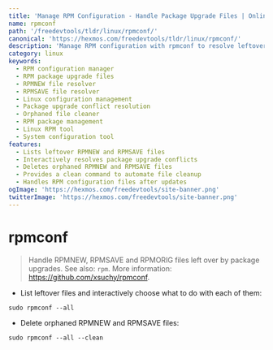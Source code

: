 ```yaml
---
title: 'Manage RPM Configuration - Handle Package Upgrade Files | Online Free DevTools by Hexmos'
name: rpmconf
path: '/freedevtools/tldr/linux/rpmconf/'
canonical: 'https://hexmos.com/freedevtools/tldr/linux/rpmconf/'
description: 'Manage RPM configuration with rpmconf to resolve leftover RPMNEW and RPMSAVE files after package upgrades. Resolve conflicts and clean orphaned files. Free online tool, no registration required.'
category: linux
keywords:
  - RPM configuration manager
  - RPM package upgrade files
  - RPMNEW file resolver
  - RPMSAVE file resolver
  - Linux configuration management
  - Package upgrade conflict resolution
  - Orphaned file cleaner
  - RPM package management
  - Linux RPM tool
  - System configuration tool
features:
  - Lists leftover RPMNEW and RPMSAVE files
  - Interactively resolves package upgrade conflicts
  - Deletes orphaned RPMNEW and RPMSAVE files
  - Provides a clean command to automate file cleanup
  - Handles RPM configuration files after updates
ogImage: 'https://hexmos.com/freedevtools/site-banner.png'
twitterImage: 'https://hexmos.com/freedevtools/site-banner.png'
---
```


# rpmconf

> Handle RPMNEW, RPMSAVE and RPMORIG files left over by package upgrades.
> See also: `rpm`.
> More information: <https://github.com/xsuchy/rpmconf>.

- List leftover files and interactively choose what to do with each of them:

`sudo rpmconf --all`

- Delete orphaned RPMNEW and RPMSAVE files:

`sudo rpmconf --all --clean`
